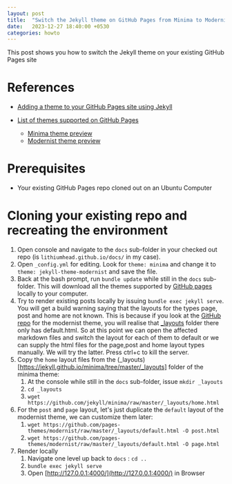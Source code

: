 ```yaml
---
layout: post
title:  "Switch the Jekyll theme on GitHub Pages from Minima to Modernist"
date:   2023-12-27 18:40:00 +0530
categories: howto
---
```


This post shows you how to switch the Jekyll theme on your existing GitHub Pages site

References
==========

* [Adding a theme to your GitHub Pages site using Jekyll](https://docs.github.com/en/pages/setting-up-a-github-pages-site-with-jekyll/adding-a-theme-to-your-github-pages-site-using-jekyll)
* [List of themes supported on GitHub Pages](https://pages.github.com/themes/)

  * [Minima theme preview](https://jekyll.github.io/minima/)
  * [Modernist theme preview](https://pages-themes.github.io/modernist/)

Prerequisites
=============

* Your existing GitHub Pages repo cloned out on an Ubuntu Computer

Cloning your existing repo and recreating the environment
=========================================================

1. Open console and navigate to the `docs` sub-folder in your checked out repo (is `lithiumhead.github.io/docs/` in my case).
2. Open `_config.yml` for editing. Look for `theme: minima` and change it to `theme: jekyll-theme-modernist` and save the file.
3. Back at the bash prompt, run `bundle update` while still in the `docs` sub-folder.
   This will download all the themes supported by [GitHub pages](https://pages.github.com/themes/) locally to your computer.
4. Try to render existing posts locally by issuing `bundle exec jekyll serve`.
   You will get a build warning saying that the layouts for the types page, post and home are not known.
   This is because if you look at the [GitHub repo](https://pages-themes.github.io/modernist/) for the modernist theme, you will realise that [_layouts](https://github.com/pages-themes/modernist/tree/master/_layouts) folder there only has default.html. So at this point we can open the affected markdown files and switch the layout for each of them to default or we can supply the html files for the page,post and home layout types manually. We will try the latter.
   Press ctrl+c to kill the server.
5. Copy the `home` layout files from the (_layouts)[https://jekyll.github.io/minima/tree/master/_layouts] folder of the minima theme:
   1. At the console while still in the `docs` sub-folder, issue `mkdir _layouts`
   2. `cd _layouts`
   3. `wget https://github.com/jekyll/minima/raw/master/_layouts/home.html`
6. For the `post` and `page` layout, let's just duplicate the `default` layout of the modernist theme, we can customize them later:
   1. `wget https://github.com/pages-themes/modernist/raw/master/_layouts/default.html -O post.html`
   2. `wget https://github.com/pages-themes/modernist/raw/master/_layouts/default.html -O page.html`
7. Render locally
   1. Navigate one level up back to `docs` : `cd ..`
   2. `bundle exec jekyll serve`
   3. Open [http://127.0.0.1:4000/](http://127.0.0.1:4000/) in Browser


